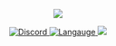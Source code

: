 <p align="center">
    <img src="https://repcord.io/logo.png">
    <p align="center">          
         <a href="https://discord.gg/Bwsm9tNx9Y">
          <img src="https://img.shields.io/discord/577124463368339480.svg?label=Discord&logo=Discord&colorB=7289da&style=for-the-badge" alt="Discord">
         </a>
         <a href="https://kotlinlang.org/">
          <img src="https://img.shields.io/badge/MADE%20WITH-KOTLIN-blue?style=for-the-badge&logo=kotlin" alt="Langauge">
         </a>
         <a href="https://github.com/Repcord-io/RepCord-Bot/blob/main/LICENSE">
          <img src="https://img.shields.io/badge/LICENCE-GPL--3.0-red?style=for-the-badge&logo=github" >
         </a>
    </p>
</p>

